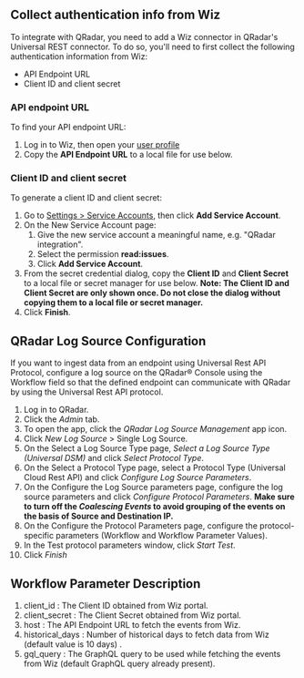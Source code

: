 ## Collect authentication info from Wiz

To integrate with QRadar, you need to add a Wiz connector in QRadar's Universal REST connector. To do so, you'll need to first collect the following authentication information from Wiz:
* API Endpoint URL
* Client ID and client secret

### API endpoint URL
To find your API endpoint URL:
1. Log in to Wiz, then open your <a href="https://app.wiz.io/user/profile" target="_blank">user profile</a>
2. Copy the **API Endpoint URL** to a local file for use below.

### Client ID and client secret
To generate a client ID and client secret:
1. Go to <a href="https://app.wiz.io/settings/service-accounts" target="_blank">Settings > Service Accounts</a>, then click **Add Service Account**.
2. On the New Service Account page:
   1. Give the new service account a meaningful name, e.g. "QRadar integration".
   2. Select the permission **read:issues**.
   3. Click **Add Service Account**.
3. From the secret credential dialog, copy the **Client ID** and **Client Secret** to a local file or secret manager for use below.
**Note: The Client ID and Client Secret are only shown once. Do not close the dialog without copying them to a local file or secret manager.**
4. Click **Finish**.  
  

## QRadar Log Source Configuration

If you want to ingest data from an endpoint using Universal Rest API Protocol, configure a log source on the QRadar® Console using the Workflow field so that the defined endpoint can communicate with QRadar by using the Universal Rest API protocol.

1. Log in to QRadar.
2. Click the _Admin_ tab.
3. To open the app, click the _QRadar Log Source Management_ app icon.
4. Click _New Log Source_ > Single Log Source.
5. On the Select a Log Source Type page, _Select a Log Source Type (Universal DSM)_ and click _Select Protocol Type_.
6. On the Select a Protocol Type page, select a Protocol Type (Universal Cloud Rest API) and click _Configure Log Source Parameters_.
7. On the Configure the Log Source parameters page, configure the log source parameters and click _Configure Protocol
Parameters_.
**Make sure to turn off the _Coalescing Events_ to avoid grouping of the events on the basis of Source and Destination IP.**
8. On the Configure the Protocol Parameters page, configure the protocol-specific parameters (Workflow and Workflow
Parameter Values). 
9. In the Test protocol parameters window, click _Start Test_.
10. Click _Finish_


## Workflow Parameter Description

1. client_id : The Client ID obtained from Wiz portal.
2. client_secret : The Client Secret obtained from Wiz portal.
3. host : The API Endpoint URL to fetch the events from Wiz.
4. historical_days : Number of historical days to fetch data from Wiz (default value is 10 days) .
5. gql_query : The GraphQL query to be used while fetching the events from Wiz (default GraphQL query already present).